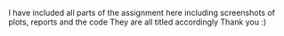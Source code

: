 I have included all parts of the assignment here including screenshots of plots, reports and the code
They are all titled accordingly
Thank you :)
